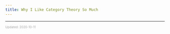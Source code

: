 ```yaml
---
title: Why I Like Category Theory So Much
---
```


---

<sup><sub><font color="#a6a6a6">Updated: 2020-10-11</font></sub></sup>
